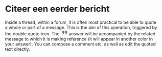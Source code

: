 # Citeer een eerder bericht

Inside a thread, within a forum, it is often most practical to be able to quote a whole or part of a message. This is the aim of this operation, triggered by the double quote icon. The ![](../../.gitbook/assets/images90%20%281%29.png) answer will be accompanied by the related message to which it is making reference \(it will appear in another color in your answer\). You can compose a comment etc. as well as edit the quoted text directly.

